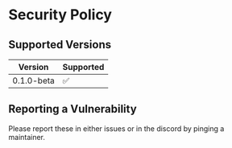 # Security Policy

## Supported Versions

| Version | Supported          |
| ------- | ------------------ |
| 0.1.0-beta   | :white_check_mark: |

## Reporting a Vulnerability

Please report these in either issues or in the discord by pinging a maintainer.
